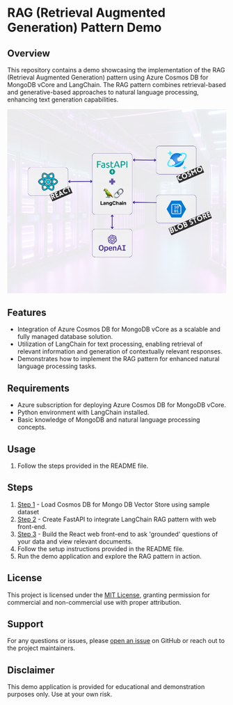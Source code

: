 # RAG (Retrieval Augmented Generation) Pattern Demo

## Overview
This repository contains a demo showcasing the implementation of the RAG (Retrieval Augmented Generation) pattern using Azure Cosmos DB for MongoDB vCore and LangChain. The RAG pattern combines retrieval-based and generative-based approaches to natural language processing, enhancing text generation capabilities.

![diagram](./images/web%20app%20rag%20demo%20diagram.png)

## Features
- Integration of Azure Cosmos DB for MongoDB vCore as a scalable and fully managed database solution.
- Utilization of LangChain for text processing, enabling retrieval of relevant information and generation of contextually relevant responses.
- Demonstrates how to implement the RAG pattern for enhanced natural language processing tasks.

## Requirements
- Azure subscription for deploying Azure Cosmos DB for MongoDB vCore.
- Python environment with LangChain installed.
- Basic knowledge of MongoDB and natural language processing concepts.

## Usage
1. Follow the steps provided in the README file.

## Steps
1. [Step 1](demo_loader) - Load  Cosmos DB for Mongo DB Vector Store using sample dataset
2. [Step 2](demo_api) - Create FastAPI to integrate LangChain RAG pattern with web front-end.
3. [Step 3](demo_web) - Build the React web front-end to ask 'grounded' questions of your data and view relevant documents. 
4. Follow the setup instructions provided in the README file.
5. Run the demo application and explore the RAG pattern in action.

## License
This project is licensed under the [MIT License](MIT.md), granting permission for commercial and non-commercial use with proper attribution.

## Support
For any questions or issues, please [open an issue](https://github.com/Jscholtes128/Demo_LangChain_Vector_Search/issues) on GitHub or reach out to the project maintainers.

## Disclaimer
This demo application is provided for educational and demonstration purposes only. Use at your own risk.
